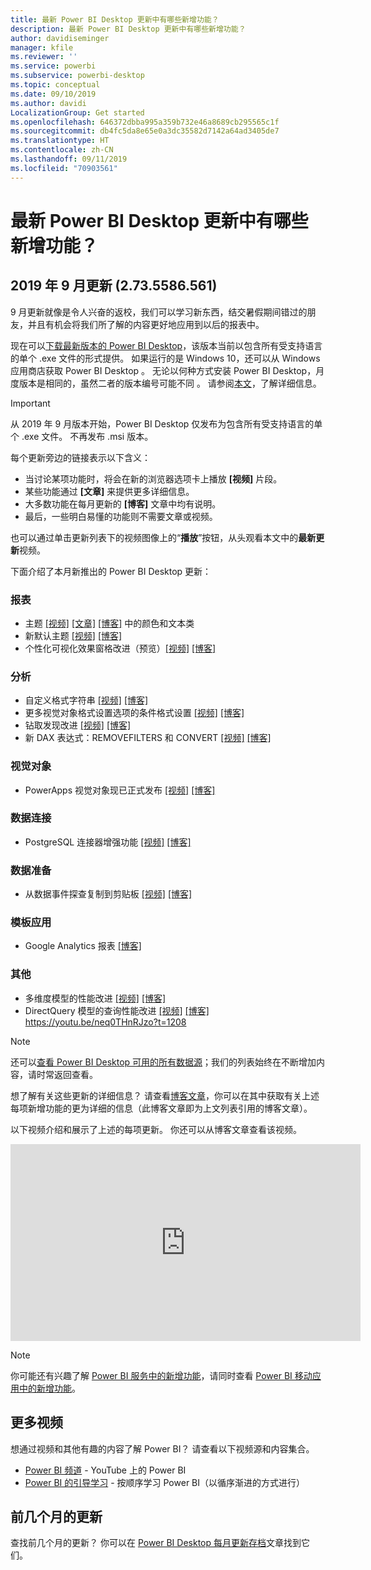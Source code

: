 ```yaml
---
title: 最新 Power BI Desktop 更新中有哪些新增功能？
description: 最新 Power BI Desktop 更新中有哪些新增功能？
author: davidiseminger
manager: kfile
ms.reviewer: ''
ms.service: powerbi
ms.subservice: powerbi-desktop
ms.topic: conceptual
ms.date: 09/10/2019
ms.author: davidi
LocalizationGroup: Get started
ms.openlocfilehash: 646372dbba995a359b732e46a8689cb295565c1f
ms.sourcegitcommit: db4fc5da8e65e0a3dc35582d7142a64ad3405de7
ms.translationtype: HT
ms.contentlocale: zh-CN
ms.lasthandoff: 09/11/2019
ms.locfileid: "70903561"
---
```

# <a name="whats-new-in-the-latest-power-bi-desktop-update"></a>最新 Power BI Desktop 更新中有哪些新增功能？ 


## <a name="september-2019-update-2735586561"></a>2019 年 9 月更新 (2.73.5586.561)

9 月更新就像是令人兴奋的返校，我们可以学习新东西，结交暑假期间错过的朋友，并且有机会将我们所了解的内容更好地应用到以后的报表中。 

现在可以[下载最新版本的 Power BI Desktop](https://powerbi.microsoft.com/desktop)，该版本当前以包含所有受支持语言的单个 .exe 文件的形式提供。 如果运行的是 Windows 10，还可以从 Windows 应用商店获取 Power BI Desktop  。 无论以何种方式安装 Power BI Desktop，月度版本是相同的，虽然二者的版本编号可能不同  。 请参阅[本文](desktop-get-the-desktop.md)，了解详细信息。 

> [!IMPORTANT]
> 从 2019 年 9 月版本开始，Power BI Desktop 仅发布为包含所有受支持语言的单个 .exe 文件。 不再发布 .msi 版本。


每个更新旁边的链接表示以下含义：

* 当讨论某项功能时，将会在新的浏览器选项卡上播放 **[视频]** 片段。
* 某些功能通过 **[文章]** 来提供更多详细信息。
* 大多数功能在每月更新的 **[博客]** 文章中均有说明。
* 最后，一些明白易懂的功能则不需要文章或视频。

也可以通过单击更新列表下的视频图像上的“**播放**”按钮，从头观看本文中的**最新更新**视频。

下面介绍了本月新推出的 Power BI Desktop  更新：

### <a name="reporting"></a>报表
* 主题 [[视频]](https://youtu.be/neq0THnRJzo?t=11) [[文章]](desktop-report-themes.md) [[博客]](https://powerbi.microsoft.com/blog/power-bi-desktop-september-2019-feature-summary/#themeJSON) 中的颜色和文本类 
* 新默认主题 [[视频]](https://youtu.be/neq0THnRJzo?t=334) [[博客]](https://powerbi.microsoft.com/blog/power-bi-desktop-september-2019-feature-summary/#newThemes)
* 个性化可视化效果窗格改进（预览）[[视频]](https://youtu.be/neq0THnRJzo?t=601) [[博客]](https://powerbi.microsoft.com/blog/power-bi-desktop-september-2019-feature-summary/#vizPane)


### <a name="analytics"></a>分析
* 自定义格式字符串 [[视频]](https://youtu.be/neq0THnRJzo?t=731) [[博客]](https://powerbi.microsoft.com/blog/power-bi-desktop-september-2019-feature-summary/#customFormatStrings) 
* 更多视觉对象格式设置选项的条件格式设置 [[视频]](https://youtu.be/neq0THnRJzo?t=813) [[博客]](https://powerbi.microsoft.com/blog/power-bi-desktop-september-2019-feature-summary/#conditionalFormatting) 
* 钻取发现改进 [[视频]](https://youtu.be/neq0THnRJzo?t=959) [[博客]](https://powerbi.microsoft.com/blog/power-bi-desktop-september-2019-feature-summary/#drillThrough) 
* 新 DAX 表达式：REMOVEFILTERS 和 CONVERT [[视频]](https://youtu.be/neq0THnRJzo?t=1048) [[博客]](https://powerbi.microsoft.com/blog/power-bi-desktop-september-2019-feature-summary/#dax) 


### <a name="visuals"></a>视觉对象
* PowerApps 视觉对象现已正式发布 [[视频]](https://youtu.be/neq0THnRJzo?t=1063) [[博客]](https://powerbi.microsoft.com/blog/power-bi-desktop-september-2019-feature-summary/#powerApps) 


### <a name="data-connectivity"></a>数据连接
* PostgreSQL 连接器增强功能 [[视频]](https://youtu.be/neq0THnRJzo?t=1112)  [[博客]](https://powerbi.microsoft.com/blog/power-bi-desktop-september-2019-feature-summary/#postgreSQL) 

### <a name="data-preparation"></a>数据准备
* 从数据事件探查复制到剪贴板 [[视频]](https://youtu.be/neq0THnRJzo?t=1146) [[博客]](https://powerbi.microsoft.com/blog/power-bi-desktop-september-2019-feature-summary/#copyProfiling) 


### <a name="template-apps"></a>模板应用
* Google Analytics 报表 [[博客]](https://powerbi.microsoft.com/blog/power-bi-desktop-september-2019-feature-summary/#googleAnalytics) 

### <a name="other"></a>其他
* 多维度模型的性能改进 [[视频]](https://youtu.be/neq0THnRJzo?t=1208) [[博客]](https://powerbi.microsoft.com/blog/power-bi-desktop-september-2019-feature-summary/#perfMultiDiminsional) 
* DirectQuery 模型的查询性能改进 [[视频]](https://youtu.be/neq0THnRJzo?t=1272) [[博客]](https://powerbi.microsoft.com/blog/power-bi-desktop-september-2019-feature-summary/#perfDirectQuery) https://youtu.be/neq0THnRJzo?t=1208

> [!NOTE]
> 还可以[查看 Power BI Desktop 可用的所有数据源](desktop-data-sources.md)；我们的列表始终在不断增加内容，请时常返回查看。

想了解有关这些更新的详细信息？ 请查看[博客文章](https://powerbi.microsoft.com/blog/power-bi-desktop-september-2019-feature-summary/)，你可以在其中获取有关上述每项新增功能的更为详细的信息（此博客文章即为上文列表引用的博客文章）。


以下视频介绍和展示了上述的每项更新。 你还可以从博客文章查看该视频。


<iframe width="560" height="315" src="https://www.youtube.com/embed/neq0THnRJzo" frameborder="0" allow="accelerometer; autoplay; encrypted-media; gyroscope; picture-in-picture" allowfullscreen></iframe>

> [!NOTE]
> 你可能还有兴趣了解 [Power BI 服务中的新增功能](service-whats-new.md)，请同时查看 [Power BI 移动应用中的新增功能](consumer/mobile/mobile-whats-new-in-the-mobile-apps.md)。

## <a name="more-videos"></a>更多视频

想通过视频和其他有趣的内容了解 Power BI？ 请查看以下视频源和内容集合。

-   [Power BI 频道](https://www.youtube.com/user/mspowerbi) - YouTube 上的 Power BI
-   [Power BI 的引导学习](https://powerbi.microsoft.com/guided-learning/) - 按顺序学习 Power BI（以循序渐进的方式进行）

## <a name="previous-months-updates"></a>前几个月的更新

查找前几个月的更新？ 你可以在 [Power BI Desktop 每月更新存档](desktop-latest-update-archive.md)文章找到它们。
